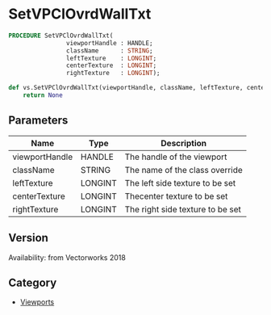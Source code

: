 # SetVPClOvrdWallTxt

```pascal
PROCEDURE SetVPClOvrdWallTxt(
				viewportHandle : HANDLE;
				className      : STRING;
				leftTexture    : LONGINT;
				centerTexture  : LONGINT;
				rightTexture   : LONGINT);
```

```python
def vs.SetVPClOvrdWallTxt(viewportHandle, className, leftTexture, centerTexture, rightTexture):
    return None
```

## Parameters
|Name|Type|Description|
|---|---|---|
|viewportHandle|HANDLE|The handle of the viewport|
|className|STRING|The name of the class override|
|leftTexture|LONGINT|The left side texture to be set|
|centerTexture|LONGINT|Thecenter texture to be set|
|rightTexture|LONGINT|The right side texture to be set|

## Version
Availability: from Vectorworks 2018

## Category
* [Viewports](../Categories/Viewports.md)

